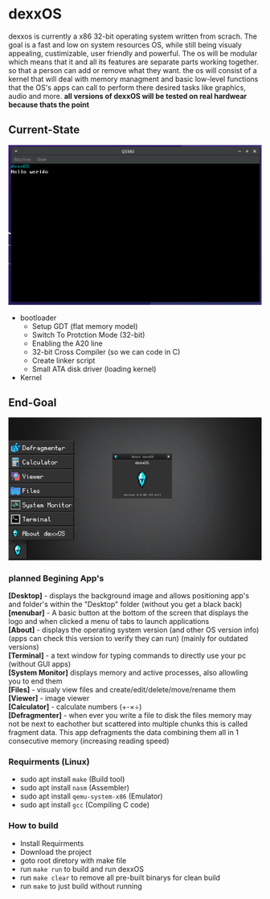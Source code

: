 # dexxOS
dexxos is currently a x86 32-bit operating system written from scrach.
The goal is a fast and low on system resources OS, while still being visualy appealing, custimizable, user friendly and powerful.
The os will be modular which means that it and all its features are separate parts working together. so that a person can add or remove what they want. the os will consist of a kernel that will deal with memory managment and basic low-level functions that the OS's apps can call to perform there desired tasks like graphics, audio and more.
**all versions of dexxOS will be tested on real hardwear because thats the point**

## Current-State
 ![Current-State](/images/dexxOS_current.png)
 + bootloader
   + Setup GDT (flat memory model) 
   + Switch To Protction Mode (32-bit)
   + Enabling the A20 line
   + 32-bit Cross Compiler (so we can code in C)
   + Create linker script
   + Small ATA disk driver (loading kernel)
 + Kernel

## End-Goal
 ![End-Goal](/images/dexxOS_goal.png)
### planned Begining App's
 **[Desktop]** - displays the background image and allows positioning app's and folder's within the "Desktop" folder (without you get a black back)<br>
 **[menubar]** - A basic button at the bottom of the screen that displays the logo and when clicked a menu of tabs to launch applications<br>
 **[About]** - displays the operating system version (and other OS version info) (apps can check this version to verify they can run) (mainly for outdated versions)<br>
 **[Terminal]** - a text window for typing commands to directly use your pc (without GUI apps)<br>
 **[System Monitor]** displays memory and active processes, also allowling you to end them<br>
 **[Files]** - visualy view files and create/edit/delete/move/rename them<br>
 **[Viewer]** - image viewer<br>
 **[Calculator]** - calculate numbers (+-×÷)<br>
 **[Defragmenter]** - when ever you write a file to disk the files memory may not be next to eachother but scattered into multiple chunks this is called fragment data. This app defragments the data combining them all in 1 consecutive memory (increasing reading speed)<br>

### Requirments (Linux)
 - sudo apt install `make` (Build tool)
 - sudo apt install `nasm` (Assembler)
 - sudo apt install `qemu-system-x86` (Emulator)
 - sudo apt install `gcc` (Compiling C code)

### How to build
 - Install Requirments
 - Download the project
 - goto root diretory with make file
 - run `make run` to build and run dexxOS
 - run `make clear` to remove all pre-built binarys for clean build
 - run `make` to just build without running